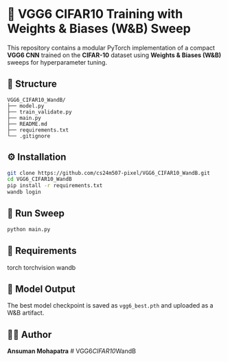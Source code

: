 # 🧠 VGG6 CIFAR10 Training with Weights & Biases (W&B) Sweep

This repository contains a modular PyTorch implementation of a compact **VGG6 CNN** trained on the **CIFAR-10** dataset using **Weights & Biases (W&B)** sweeps for hyperparameter tuning.

## 📁 Structure
```
VGG6_CIFAR10_WandB/
├── model.py
├── train_validate.py
├── main.py
├── README.md
├── requirements.txt
└── .gitignore
```

## ⚙️ Installation
```bash
git clone https://github.com/cs24m507-pixel/VGG6_CIFAR10_WandB.git
cd VGG6_CIFAR10_WandB
pip install -r requirements.txt
wandb login
```

## 🚀 Run Sweep
```bash
python main.py
```

## 🧾 Requirements
torch
torchvision
wandb

## 💾 Model Output
The best model checkpoint is saved as `vgg6_best.pth` and uploaded as a W&B artifact.

## 👨‍💻 Author
**Ansuman Mohapatra**
#   V G G 6 _ C I F A R 1 0 _ W a n d B 
 
 
